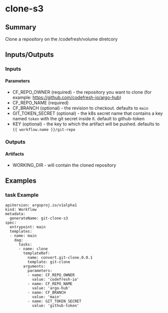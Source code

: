 # clone-s3

## Summary
Clone a repository on the /codefresh/volume diretcory

## Inputs/Outputs

### Inputs
#### Parameters
* CF_REPO_OWNER (required) - the repository you want to clone (for example: https://github.com/codefresh-io/argo-hub)
* CF_REPO_NAME (required)
* CF_BRANCH (optional) - the revision to checkout. defaults to `main`
* GIT_TOKEN_SECRET (optional) - the k8s secret name that contains a key named `token` with the git secret inside it. default to github-token
* KEY (optional) - the key to which the artifact will be pushed. defaults to `{{ workflow.name }}/git-repo`

### Outputs
#### Artifacts
* WORKING_DIR - will contain the cloned repository

## Examples

### task Example
```
apiVersion: argoproj.io/v1alpha1
kind: Workflow
metadata:
  generateName: git-clone-s3
spec:
  entrypoint: main
  templates:
  - name: main
    dag:
      tasks:
      - name: clone
        templateRef:
          name: convert.git-clone.0.0.1
          template: git-clone
        arguments:
          parameters:
          - name: CF_REPO_OWNER
            value: 'codefresh-io'
          - name: CF_REPO_NAME
            value: 'argo-hub'
          - name: CF_BRANCH
            value: 'main'
          - name: GIT_TOKEN_SECRET
            value: 'github-token'
```

